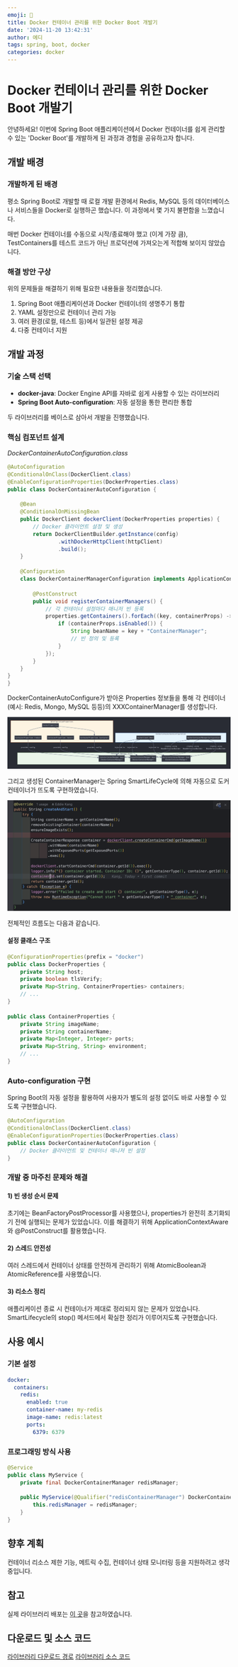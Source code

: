```yaml
---
emoji: 📖
title: Docker 컨테이너 관리를 위한 Docker Boot 개발기
date: '2024-11-20 13:42:31'
author: 에디
tags: spring, boot, docker
categories: docker
---
```


# Docker 컨테이너 관리를 위한 Docker Boot 개발기

안녕하세요! 
이번에 Spring Boot 애플리케이션에서 Docker 컨테이너를 쉽게 관리할 수 있는 'Docker Boot'를 개발하게 된 과정과 경험을 공유하고자 합니다.

## 개발 배경

### 개발하게 된 배경

평소 Spring Boot로 개발할 때 로컬 개발 환경에서 Redis, MySQL 등의 데이터베이스나 서비스들을 Docker로 실행하곤 했습니다. 이 과정에서 몇 가지 불편함을 느꼈습니다.

매번 Docker 컨테이너를 수동으로 시작/종료해야 했고 (이게 가장 큼),
TestContainers를 테스트 코드가 아닌 프로덕션에 가져오는게 적합해 보이지 않았습니다.

### 해결 방안 구상

위의 문제들을 해결하기 위해 필요한 내용들을 정리했습니다.

1. Spring Boot 애플리케이션과 Docker 컨테이너의 생명주기 통합
2. YAML 설정만으로 컨테이너 관리 가능
3. 여러 환경(로컬, 테스트 등)에서 일관된 설정 제공
4. 다중 컨테이너 지원

## 개발 과정

### 기술 스택 선택

- **docker-java**: Docker Engine API를 자바로 쉽게 사용할 수 있는 라이브러리
- **Spring Boot Auto-configuration**: 자동 설정을 통한 편리한 통합

두 라이브러리를 베이스로 삼아서 개발을 진행했습니다.

### 핵심 컴포넌트 설계

*DockerContainerAutoConfiguration.class*
```java
@AutoConfiguration
@ConditionalOnClass(DockerClient.class)
@EnableConfigurationProperties(DockerProperties.class)
public class DockerContainerAutoConfiguration {

    @Bean
    @ConditionalOnMissingBean
    public DockerClient dockerClient(DockerProperties properties) {
        // Docker 클라이언트 설정 및 생성
        return DockerClientBuilder.getInstance(config)
                .withDockerHttpClient(httpClient)
                .build();
    }

    @Configuration
    class DockerContainerManagerConfiguration implements ApplicationContextAware {
        
        @PostConstruct
        public void registerContainerManagers() {
            // 각 컨테이너 설정마다 매니저 빈 등록
            properties.getContainers().forEach((key, containerProps) -> {
                if (containerProps.isEnabled()) {
                    String beanName = key + "ContainerManager";
                    // 빈 정의 및 등록
                }
            });
        }
    }
}
}
```

DockerContainerAutoConfigure가 받아온 Properties 정보들을 통해
각 컨테이너 (예시: Redis, Mongo, MySQL 등등)의 XXXContainerManager를 생성합니다.

![mermaid1](./mermaid1.png)

그리고 생성된 ContainerManager는 Spring SmartLifeCycle에 의해 자동으로 도커 컨테이너가 뜨도록 구현하였습니다.

![code2](./code.png)

전체적인 흐름도는 다음과 같습니다.

#### 설정 클래스 구조

```java
@ConfigurationProperties(prefix = "docker")
public class DockerProperties {
    private String host;
    private boolean tlsVerify;
    private Map<String, ContainerProperties> containers;
    // ...
}

public class ContainerProperties {
    private String imageName;
    private String containerName;
    private Map<Integer, Integer> ports;
    private Map<String, String> environment;
    // ...
}
```

### Auto-configuration 구현

Spring Boot의 자동 설정을 활용하여 사용자가 별도의 설정 없이도 바로 사용할 수 있도록 구현했습니다.

```java
@AutoConfiguration
@ConditionalOnClass(DockerClient.class)
@EnableConfigurationProperties(DockerProperties.class)
public class DockerContainerAutoConfiguration {
    // Docker 클라이언트 및 컨테이너 매니저 빈 설정
}
```

### 개발 중 마주친 문제와 해결

#### 1) 빈 생성 순서 문제
초기에는 BeanFactoryPostProcessor를 사용했으나, properties가 완전히 초기화되기 전에 실행되는 문제가 있었습니다. 이를 해결하기 위해 ApplicationContextAware와 @PostConstruct를 활용했습니다.

#### 2) 스레드 안전성
여러 스레드에서 컨테이너 상태를 안전하게 관리하기 위해 AtomicBoolean과 AtomicReference를 사용했습니다.

#### 3) 리소스 정리
애플리케이션 종료 시 컨테이너가 제대로 정리되지 않는 문제가 있었습니다. SmartLifecycle의 stop() 메서드에서 확실한 정리가 이루어지도록 구현했습니다.

## 사용 예시

### 기본 설정
```yaml
docker:
  containers:
    redis:
      enabled: true
      container-name: my-redis
      image-name: redis:latest
      ports:
        6379: 6379
```

### 프로그래밍 방식 사용
```java
@Service
public class MyService {
    private final DockerContainerManager redisManager;
    
    public MyService(@Qualifier("redisContainerManager") DockerContainerManager redisManager) {
        this.redisManager = redisManager;
    }
}
```

## 향후 계획

컨테이너 리소스 제한 기능, 메트릭 수집, 컨테이너 상태 모니터링 등을 지원하려고 생각 중입니다.

## 참고
실제 라이브러리 배포는 [이 곳](https://dami97.tistory.com/36)을 참고하였습니다.


## 다운로드 및 소스 코드
[라이브러리 다운로드 경로](https://central.sonatype.com/artifact/io.github.ddaakk/docker-boot)
[라이브러리 소스 코드](https://github.com/ddaakk/docker-boot/tree/main)